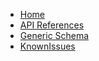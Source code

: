 <!-- markdownlint-disable MD001 MD013 MD034 MD033 MD051 MD041 -->

- [Home](/)
- [API References](/ApiReferences.md)
- [Generic Schema](/GenericSchema.md)
- [KnownIssues](/KnownIssues.md)
